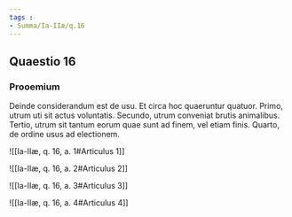 ```yaml
---
tags : 
- Summa/Ia-IIæ/q.16
---
```


## Quaestio 16

### Prooemium

Deinde considerandum est de usu. Et circa hoc quaeruntur quatuor. Primo, utrum uti sit actus voluntatis. Secundo, utrum conveniat brutis animalibus. Tertio, utrum sit tantum eorum quae sunt ad finem, vel etiam finis. Quarto, de ordine usus ad electionem.

![[Ia-IIæ, q. 16, a. 1#Articulus 1]]

![[Ia-IIæ, q. 16, a. 2#Articulus 2]]

![[Ia-IIæ, q. 16, a. 3#Articulus 3]]

![[Ia-IIæ, q. 16, a. 4#Articulus 4]]

